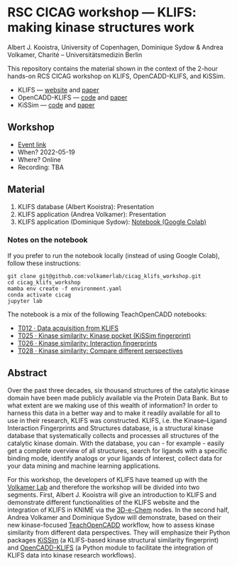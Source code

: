# RSC CICAG workshop &mdash; KLIFS: making kinase structures work

Albert J. Kooistra, University of Copenhagen, Dominique Sydow & Andrea Volkamer, Charité – Universitätsmedizin Berlin

This repository contains the material shown in the context of the 2-hour hands-on RCS CICAG workshop on KLIFS, OpenCADD-KLIFS, and KiSSim.

- KLIFS &mdash; [website](https://klifs.net) and [paper](https://doi.org/10.1093/nar/gkaa895)
- OpenCADD-KLIFS &mdash; [code](github.com/volkamerlab/opencadd) and [paper](https://joss.theoj.org/papers/10.21105/joss.03951)
- KiSSim &mdash; [code](github.com/volkamerlab/kissim) and [paper](https://pubs.acs.org/doi/abs/10.1021/acs.jcim.2c00050)

## Workshop

- [Event link](https://www.rsc.org/events/detail/73782/open-source-tools-for-chemists)
- When? 2022-05-19
- Where? Online
- Recording: TBA

## Material

1. KLIFS database (Albert Kooistra): Presentation
2. KLIFS application (Andrea Volkamer): Presentation
3. KLIFS application (Dominique Sydow): [Notebook (Google Colab)](https://colab.research.google.com/github/volkamerlab/cicag_klifs_workshop/blob/main/klifs_workshop.ipynb)

### Notes on the notebook

If you prefer to run the notebook locally (instead of using Google Colab), follow these instructions:

```
git clone git@github.com:volkamerlab/cicag_klifs_workshop.git
cd cicag_klifs_workshop
mamba env create -f environment.yaml
conda activate cicag
jupyter lab
```

The notebook is a mix of the following TeachOpenCADD notebooks:
- [T012 · Data acquisition from KLIFS](https://projects.volkamerlab.org/teachopencadd/talktorials/T012_query_klifs.html)
- [T025 · Kinase similarity: Kinase pocket (KiSSim fingerprint)](https://projects.volkamerlab.org/teachopencadd/talktorials/T025_kinase_similarity_kissim.html)
- [T026 · Kinase similarity: Interaction fingerprints](https://projects.volkamerlab.org/teachopencadd/talktorials/T026_kinase_similarity_ifp.html)
- [T028 · Kinase similarity: Compare different perspectives](https://projects.volkamerlab.org/teachopencadd/talktorials/T028_kinase_similarity_compare_perspectives.html)

## Abstract

Over the past three decades, six thousand structures of the catalytic kinase domain have been made publicly available via the Protein Data Bank. But to what extent are we making use of this wealth of information? In order to harness this data in a better way and to make it readily available for all to use in their research, KLIFS was constructed. KLIFS, i.e. the Kinase–Ligand Interaction Fingerprints and Structures database, is a structural kinase database that systematically collects and processes all structures of the catalytic kinase domain. With the database, you can - for example - easily get a complete overview of all structures, search for ligands with a specific binding mode, identify analogs or your ligands of interest, collect data for your data mining and machine learning applications.

For this workshop, the developers of KLIFS have teamed up with the [Volkamer Lab](https://volkamerlab.org/) and therefore the workshop will be divided into two segments. First, Albert J. Kooistra will give an introduction to KLIFS and demonstrate different functionalities of the KLIFS website and the integration of KLIFS in KNIME via the [3D-e-Chem](https://dx.doi.org/10.1002%2Fcmdc.201700754) nodes. In the second half, Andrea Volkamer and Dominique Sydow will demonstrate, based on their new kinase-focused [TeachOpenCADD](https://projects.volkamerlab.org/teachopencadd/talktorials.html#kinase-similarity) workflow, how to assess kinase similarity from different data perspectives. They will emphasize their Python packages [KiSSim](https://pubs.acs.org/doi/abs/10.1021/acs.jcim.2c00050) (a KLIFS-based kinase structural similarity fingerprint) and [OpenCADD-KLIFS](https://joss.theoj.org/papers/10.21105/joss.03951) (a Python module to facilitate the integration of KLIFS data into kinase research workflows).